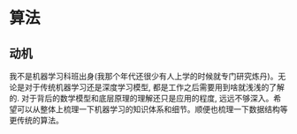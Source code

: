 # 算法

## 动机

我不是机器学习科班出身(我那个年代还很少有人上学的时候就专门研究炼丹)。无论是对于传统机器学习还是深度学习模型, 都是工作之后需要用到啥就浅浅的了解的. 对于背后的数学模型和底层原理的理解还只是应用的程度, 远远不够深入。希望可以从整体上梳理一下机器学习的知识体系和细节。顺便也梳理一下数据结构等更传统的算法。
